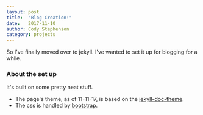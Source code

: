 ```yaml
---
layout: post
title:  "Blog Creation!"
date:   2017-11-10
author: Cody Stephenson
category: projects
---
```

So I've finally moved over to jekyll. I've wanted to set it up for blogging for a while.

### About the set up
It's built on some pretty neat stuff.
* The page's theme, as of 11-11-17, is based on the [jekyll-doc-theme](https://github.com/aksakalli/jekyll-doc-theme). 
* The css is handled by [bootstrap](http://getbootstrap.com/).